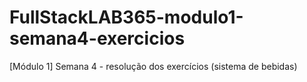 # FullStackLAB365-modulo1-semana4-exercicios
[Módulo 1] Semana 4 - resolução dos exercícios (sistema de bebidas)

